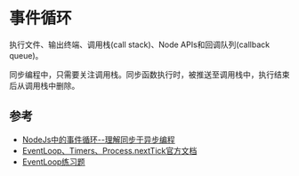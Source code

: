 # 事件循环
执行文件、输出终端、调用栈(call stack)、Node APIs和回调队列(callback queue)。

同步编程中，只需要关注调用栈。同步函数执行时，被推送至调用栈中，执行结束后从调用栈中删除。  



## 参考
- [NodeJs中的事件循环--理解同步于异步编程](https://www.freecodecamp.org/chinese/news/nodejs-eventloop-tutorial/)
- [EventLoop、Timers、Process.nextTick官方文档](https://nodejs.org/en/docs/guides/event-loop-timers-and-nexttick/)
- [EventLoop练习题](https://juejin.cn/post/6844904077537574919)